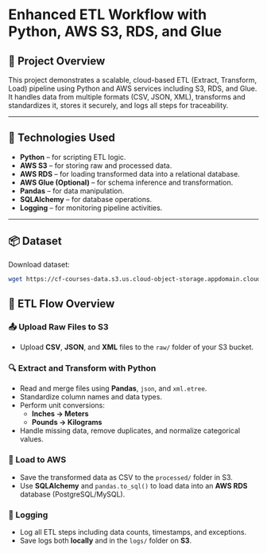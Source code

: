 
# Enhanced ETL Workflow with Python, AWS S3, RDS, and Glue

## 🚀 Project Overview

This project demonstrates a scalable, cloud-based ETL (Extract, Transform, Load) pipeline using Python and AWS services including S3, RDS, and Glue. It handles data from multiple formats (CSV, JSON, XML), transforms and standardizes it, stores it securely, and logs all steps for traceability.

---

## 📂 Technologies Used

- **Python** – for scripting ETL logic.
- **AWS S3** – for storing raw and processed data.
- **AWS RDS** – for loading transformed data into a relational database.
- **AWS Glue (Optional)** – for schema inference and transformation.
- **Pandas** – for data manipulation.
- **SQLAlchemy** – for database operations.
- **Logging** – for monitoring pipeline activities.

---

## 📦 Dataset

Download dataset:
```bash
wget https://cf-courses-data.s3.us.cloud-object-storage.appdomain.cloud/IBMDeveloperSkillsNetwork-PY0221EN-SkillsNetwork/labs/module%206/Lab%20-%20Extract%20Transform%20Load/data/source.zip
```


## 🔁 ETL Flow Overview

### 📤 Upload Raw Files to S3
- Upload **CSV**, **JSON**, and **XML** files to the `raw/` folder of your S3 bucket.

### 🔍 Extract and Transform with Python
- Read and merge files using **Pandas**, `json`, and `xml.etree`.
- Standardize column names and data types.
- Perform unit conversions:
  - **Inches → Meters**
  - **Pounds → Kilograms**
- Handle missing data, remove duplicates, and normalize categorical values.

### 💾 Load to AWS
- Save the transformed data as CSV to the `processed/` folder in S3.
- Use **SQLAlchemy** and `pandas.to_sql()` to load data into an **AWS RDS** database (PostgreSQL/MySQL).

### 📜 Logging
- Log all ETL steps including data counts, timestamps, and exceptions.
- Save logs both **locally** and in the `logs/` folder on **S3**.
